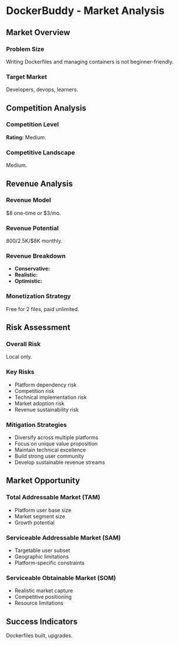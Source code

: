 # DockerBuddy - Market Analysis

## Market Overview

### Problem Size
Writing Dockerfiles and managing containers is not beginner-friendly.

### Target Market
Developers, devops, learners.

## Competition Analysis

### Competition Level
**Rating:** Medium.

### Competitive Landscape
Medium.

## Revenue Analysis

### Revenue Model
$8 one-time or $3/mo.

### Revenue Potential
$800/$2.5K/$8K monthly.

### Revenue Breakdown
- **Conservative:** 
- **Realistic:** 
- **Optimistic:** 

### Monetization Strategy
Free for 2 files, paid unlimited.

## Risk Assessment

### Overall Risk
Local only.

### Key Risks
- Platform dependency risk
- Competition risk
- Technical implementation risk
- Market adoption risk
- Revenue sustainability risk

### Mitigation Strategies
- Diversify across multiple platforms
- Focus on unique value proposition
- Maintain technical excellence
- Build strong user community
- Develop sustainable revenue streams

## Market Opportunity

### Total Addressable Market (TAM)
- Platform user base size
- Market segment size
- Growth potential

### Serviceable Addressable Market (SAM)
- Targetable user subset
- Geographic limitations
- Platform-specific constraints

### Serviceable Obtainable Market (SOM)
- Realistic market capture
- Competitive positioning
- Resource limitations

## Success Indicators
Dockerfiles built, upgrades.
